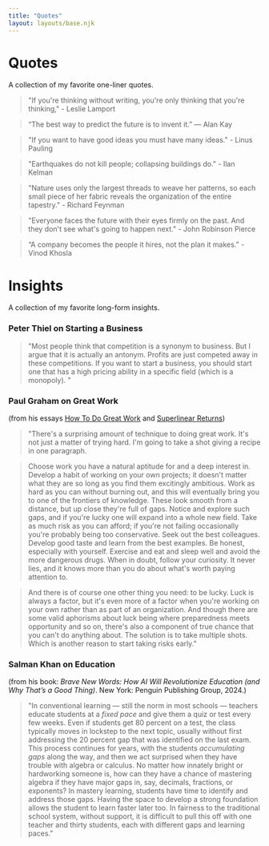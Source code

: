 ```yaml
---
title: "Quotes"
layout: layouts/base.njk
---
```


# Quotes

A collection of my favorite one-liner quotes.

> "If you're thinking without writing, you're only thinking that you're thinking," - Leslie Lamport

> “The best way to predict the future is to invent it.” — Alan Kay  

> "If you want to have good ideas you must have many ideas." - Linus Pauling

> "Earthquakes do not kill people; collapsing buildings do." - Ilan Kelman

> "Nature uses only the largest threads to weave her patterns, so each small piece of her fabric reveals the organization of the entire tapestry." - Richard Feynman

> "Everyone faces the future with their eyes firmly on the past. And they don't see what's going to happen next." - John Robinson Pierce

> “A company becomes the people it hires, not the plan it makes.” - Vinod Khosla

# Insights
A collection of my favorite long-form insights.

### Peter Thiel on Starting a Business
> "Most people think that competition is a synonym to business. But I argue that it is actually an antonym. Profits are just competed away in these competitions. If you want to start a business, you should start one that has a high pricing ability in a specific field (which is a monopoly). " 

### Paul Graham on Great Work
(from his essays [How To Do Great Work](https://www.paulgraham.com/greatwork.html) and [Superlinear Returns](https://www.paulgraham.com/superlinear.html))
> "There's a surprising amount of technique to doing great work. It's not just a matter of trying hard. I'm going to take a shot giving a recipe in one paragraph.  

> Choose work you have a natural aptitude for and a deep interest in. Develop a habit of working on your own projects; it doesn't matter what they are so long as you find them excitingly ambitious. Work as hard as you can without burning out, and this will eventually bring you to one of the frontiers of knowledge. These look smooth from a distance, but up close they're full of gaps. Notice and explore such gaps, and if you're lucky one will expand into a whole new field. Take as much risk as you can afford; if you're not failing occasionally you're probably being too conservative. Seek out the best colleagues. Develop good taste and learn from the best examples. Be honest, especially with yourself. Exercise and eat and sleep well and avoid the more dangerous drugs. When in doubt, follow your curiosity. It never lies, and it knows more than you do about what's worth paying attention to. 

> And there is of course one other thing you need: to be lucky. Luck is always a factor, but it's even more of a factor when you're working on your own rather than as part of an organization. And though there are some valid aphorisms about luck being where preparedness meets opportunity and so on, there's also a component of true chance that you can't do anything about. The solution is to take multiple shots. Which is another reason to start taking risks early."

### Salman Khan on Education
(from his book: _Brave New Words: How AI Will Revolutionize Education (and Why That’s a Good Thing)_. New York: Penguin Publishing Group, 2024.)
> "In conventional learning — still the norm in most schools — teachers educate students at a _fixed pace_ and give them a quiz or test every few weeks. Even if students get 80 percent on a test, the class typically moves in lockstep to the next topic, usually without first addressing the 20 percent gap that was identified on the last exam. This process continues for years, with the students _accumulating gaps_ along the way, and then we act surprised when they have trouble with algebra or calculus. No matter how innately bright or hardworking someone is, how can they have a chance of mastering algebra if they have major gaps in, say, decimals, fractions, or exponents? In mastery learning, students have time to identify and address those gaps. Having the space to develop a strong foundation allows the student to learn faster later too. In fairness to the traditional school system, without support, it is difficult to pull this off with one teacher and thirty students, each with different gaps and learning paces."